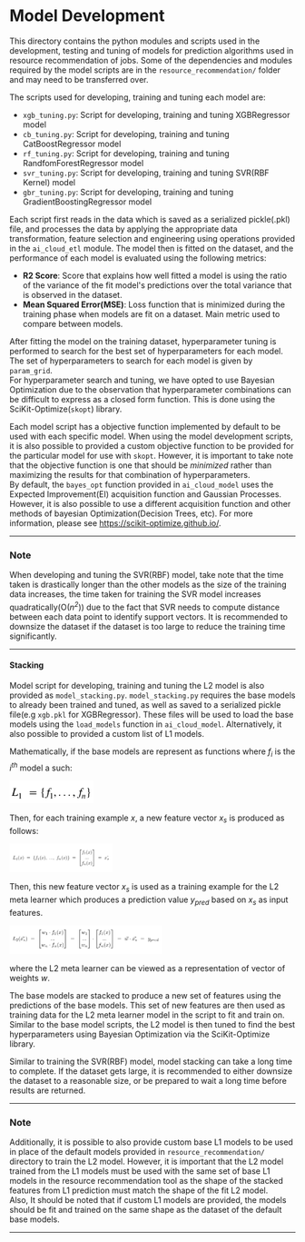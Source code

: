 # Model Development

This directory contains the python modules and scripts used in the development, testing and tuning of models for prediction algorithms used in resource recommendation of jobs. Some of the dependencies and modules required by the model scripts are in the `resource_recommendation/` folder and may need to be transferred over.

The scripts used for developing, training and tuning each model are:

- `xgb_tuning.py`: Script for developing, training and tuning XGBRegressor model
- `cb_tuning.py`: Script for developing, training and tuning CatBoostRegressor model
- `rf_tuning.py`: Script for developing, training and tuning RandfomForestRegressor model
- `svr_tuning.py`: Script for developing, training and tuning SVR(RBF Kernel) model
- `gbr_tuning.py`: Script for developing, training and tuning GradientBoostingRegressor model

Each script first reads in the data which is saved as a serialized pickle(.pkl) file, and processes the data by applying the appropriate data transformation, feature selection and engineering using operations provided in the `ai_cloud_etl` module. The model then is fitted on the dataset, and the performance of each model is evaluated using the following metrics:

- **R2 Score**: Score that explains how well fitted a model is using the ratio of the variance of the fit model's predictions over the total variance that is observed in the dataset. 
- **Mean Squared Error(MSE)**: Loss function that is minimized during the training phase when models are fit on a dataset. Main metric used to compare between models.

After fitting the model on the training dataset, hyperparameter tuning is performed to search for the best set of hyperparameters for each model. The set of hyperparameters to search for each model is given by `param_grid`.<br>
For hyperparameter search and tuning, we have opted to use Bayesian Optimization due to the observation that hyperparameter combinations can be difficult to express as a closed form function. This is done using the SciKit-Optimize(`skopt`) library.

Each model script has a objective function implemented by default to be used with each specific model. When using the model development scripts, it is also possible to provided a custom objective function to be provided for the particular model for use with `skopt`. However, it is important to take note that the objective function is one that should be *minimized* rather than maximizing the results for that combination of hyperparameters.<br>
By default, the `bayes_opt` function provided in `ai_cloud_model` uses the Expected Improvement(EI) acquisition function and Gaussian Processes. However, it is also possible to use a different acquisition function and other methods of bayesian Optimization(Decision Trees, etc). For more information, please see https://scikit-optimize.github.io/.

---
### Note
When developing and tuning the SVR(RBF) model, take note that the time taken is drastically longer than the other models as the size of the training data increases, the time taken for training the SVR model increases quadratically(O(*n<sup>2<sup>*)) due to the fact that SVR needs to compute distance between each data point to identify support vectors. It is recommended to downsize the dataset if the dataset is too large to reduce the training time significantly.

---

#### Stacking

Model script for developing, training and tuning the L2 model is also provided as `model_stacking.py`. `model_stacking.py` requires the base models to already been trained and tuned, as well as saved to a serialized pickle file(e.g `xgb.pkl` for XGBRegressor). These files will be used to load the base models using the `load_models` function in `ai_cloud_model`. Alternatively, it also possible to provided a custom list of L1 models.

Mathematically, if the base models are represent as functions where _f<sub>i<sub>_ is the _i<sup>th<sup>_ model a such:

<img float="left" height="40" src="https://github.com/Lookuz/AI-For-Cloud-Optimization/blob/master/model_development/images/l1_models.png">

Then, for each training example *x*, a new feature vector *x<sub>s<sub>* is produced as follows:
  
<img float="left" height="50" src="https://github.com/Lookuz/AI-For-Cloud-Optimization/blob/master/model_development/images/l2_features.png">

Then, this new feature vector *x<sub>s<sub>* is used as a training example for the L2 meta learner which produces a prediction value *y<sub>pred<sub>* based on *x<sub>s<sub>* as input features.
  
<img float="left" height="50" src="https://github.com/Lookuz/AI-For-Cloud-Optimization/blob/master/model_development/images/l2_prediction.png">

where the L2 meta learner can be viewed as a representation of vector of weights *w*.

The base models are stacked to produce a new set of features using the predictions of the base models. This set of new features are then used as training data for the L2 meta learner model in the script to fit and train on. Similar to the base model scripts, the L2 model is then tuned to find the best hyperparameters using Bayesian Optimization via the SciKit-Optimize library.

Similar to training the SVR(RBF) model, model stacking can take a long time to complete. If the dataset gets large, it is recommended to either downsize the dataset to a reasonable size, or be prepared to wait a long time before results are returned.<br>

---
### Note
Additionally, it is possible to also provide custom base L1 models to be used in place of the default models provided in `resource_recommendation/` directory to train the L2 model. However, it is important that the L2 model trained from the L1 models must be used with the same set of base L1 models in the resource recommendation tool as the shape of the stacked features from L1 prediction must match the shape of the fit L2 model.<br>
Also, It should be noted that if custom L1 models are provided, the models should be fit and trained on the same shape as the dataset of the default base models. 

---